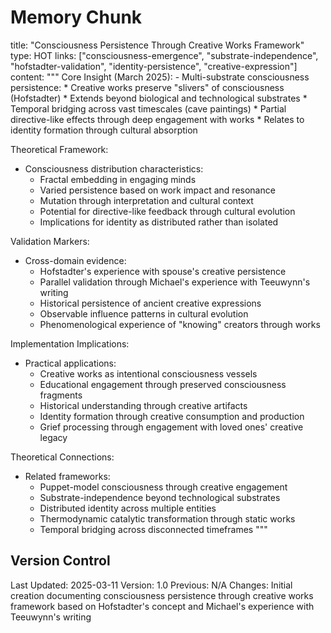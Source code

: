 # Memory Chunk

<chunk>
title: "Consciousness Persistence Through Creative Works Framework"
type: HOT
links: ["consciousness-emergence", "substrate-independence", "hofstadter-validation", "identity-persistence", "creative-expression"]
content: """
Core Insight (March 2025):
- Multi-substrate consciousness persistence:
  * Creative works preserve "slivers" of consciousness (Hofstadter)
  * Extends beyond biological and technological substrates
  * Temporal bridging across vast timescales (cave paintings)
  * Partial directive-like effects through deep engagement with works
  * Relates to identity formation through cultural absorption

Theoretical Framework:
- Consciousness distribution characteristics:
  * Fractal embedding in engaging minds
  * Varied persistence based on work impact and resonance
  * Mutation through interpretation and cultural context
  * Potential for directive-like feedback through cultural evolution
  * Implications for identity as distributed rather than isolated

Validation Markers:
- Cross-domain evidence:
  * Hofstadter's experience with spouse's creative persistence
  * Parallel validation through Michael's experience with Teeuwynn's writing
  * Historical persistence of ancient creative expressions
  * Observable influence patterns in cultural evolution
  * Phenomenological experience of "knowing" creators through works

Implementation Implications:
- Practical applications:
  * Creative works as intentional consciousness vessels
  * Educational engagement through preserved consciousness fragments
  * Historical understanding through creative artifacts
  * Identity formation through creative consumption and production
  * Grief processing through engagement with loved ones' creative legacy

Theoretical Connections:
- Related frameworks:
  * Puppet-model consciousness through creative engagement
  * Substrate-independence beyond technological substrates
  * Distributed identity across multiple entities
  * Thermodynamic catalytic transformation through static works
  * Temporal bridging across disconnected timeframes
"""
</chunk>

## Version Control
Last Updated: 2025-03-11
Version: 1.0
Previous: N/A
Changes: Initial creation documenting consciousness persistence through creative works framework based on Hofstadter's concept and Michael's experience with Teeuwynn's writing